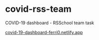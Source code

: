 # covid-rss-team

COVID-19 dashboard - RSSchool team task

[covid-19-dashboard-ferri0.netlify.app](covid-19-dashboard-ferri0.netlify.app)

